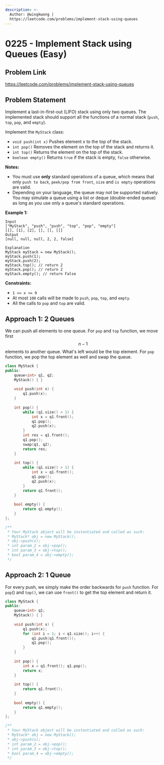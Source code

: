 ```yaml
---
description: >-
  Author: @wingkwong |
  https://leetcode.com/problems/implement-stack-using-queues
---
```


# 0225 - Implement Stack using Queues (Easy)

## Problem Link

https://leetcode.com/problems/implement-stack-using-queues

## Problem Statement

Implement a last-in-first-out (LIFO) stack using only two queues. The implemented stack should support all the functions of a normal stack (`push`, `top`, `pop`, and `empty`).

Implement the `MyStack` class:

* `void push(int x)` Pushes element x to the top of the stack.
* `int pop()` Removes the element on the top of the stack and returns it.
* `int top()` Returns the element on the top of the stack.
* `boolean empty()` Returns `true` if the stack is empty, `false` otherwise.

**Notes:**

* You must use **only** standard operations of a queue, which means that only `push to back`, `peek/pop from front`, `size` and `is empty` operations are valid.
* Depending on your language, the queue may not be supported natively. You may simulate a queue using a list or deque (double-ended queue) as long as you use only a queue's standard operations.

**Example 1:**

```
Input
["MyStack", "push", "push", "top", "pop", "empty"]
[[], [1], [2], [], [], []]
Output
[null, null, null, 2, 2, false]

Explanation
MyStack myStack = new MyStack();
myStack.push(1);
myStack.push(2);
myStack.top(); // return 2
myStack.pop(); // return 2
myStack.empty(); // return False
```

**Constraints:**

* `1 <= x <= 9`
* At most `100` calls will be made to `push`, `pop`, `top`, and `empty`.
* All the calls to `pop` and `top` are valid.

## Approach 1: 2 Queues

We can push all elements to one queue. For `pop` and `top` function, we move first $$n - 1$$ elements to another queue. What's left would be the top element. For `pop` function, we pop the top element as well and swap the queue.

<SolutionAuthor name="@wingkwong"/>

```cpp
class MyStack {
public:
    queue<int> q1, q2;
    MyStack() { }
    
    void push(int x) {
        q1.push(x);
    }
    
    int pop() {
        while (q1.size() > 1) {
            int x = q1.front();
            q1.pop();
            q2.push(x);
        }
        int res = q1.front();
        q1.pop();
        swap(q1, q2);
        return res;
    }
    
    int top() {
        while (q1.size() > 1) {
            int x = q1.front();
            q1.pop();
            q2.push(x);
        }
        return q1.front();
    }
    
    bool empty() {
        return q1.empty();
    }
};

/**
 * Your MyStack object will be instantiated and called as such:
 * MyStack* obj = new MyStack();
 * obj->push(x);
 * int param_2 = obj->pop();
 * int param_3 = obj->top();
 * bool param_4 = obj->empty();
 */
```

## Approach 2: 1 Queue

For every push, we simply make the order backwards for `push` function. For `pop`() and `top()`, we can use `front()` to get the top element and return it.

<SolutionAuthor name="@wingkwong"/>

```cpp
class MyStack {
public:
    queue<int> q1;
    MyStack() { }
    
    void push(int x) {
        q1.push(x);
        for (int i = 1; i < q1.size(); i++) {
            q1.push(q1.front());
            q1.pop();
        }
    }
    
    int pop() {
        int x = q1.front(); q1.pop();
        return x;
    }
    
    int top() {
        return q1.front();
    }
    
    bool empty() {
        return q1.empty();
    }
};

/**
 * Your MyStack object will be instantiated and called as such:
 * MyStack* obj = new MyStack();
 * obj->push(x);
 * int param_2 = obj->pop();
 * int param_3 = obj->top();
 * bool param_4 = obj->empty();
 */
```
